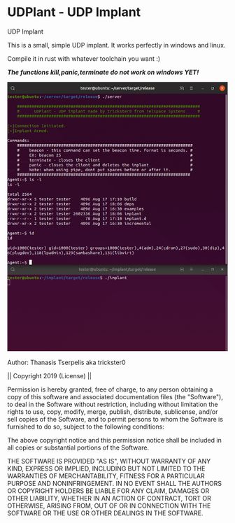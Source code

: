 # UDPlant - UDP Implant
UDP Implant

This is a small, simple UDP implant. It works perfectly in windows and linux.

Compile it in rust with whatever toolchain you want :)

***The functions kill,panic,terminate do not work on windows YET!***

<IMG SRC="https://raw.githubusercontent.com/trickster0/UDPlant/master/Implant.png"/>



Author: Thanasis Tserpelis aka trickster0

|| Copyright 2019 (License) ||

Permission is hereby granted, free of charge, to any person obtaining a copy of this software and associated documentation files (the "Software"), to deal in the Software without restriction, including without limitation the rights to use, copy, modify, merge, publish, distribute, sublicense, and/or sell copies of the Software, and to permit persons to whom the Software is furnished to do so, subject to the following conditions:

The above copyright notice and this permission notice shall be included in all copies or substantial portions of the Software.

THE SOFTWARE IS PROVIDED "AS IS", WITHOUT WARRANTY OF ANY KIND, EXPRESS OR IMPLIED, INCLUDING BUT NOT LIMITED TO THE WARRANTIES OF MERCHANTABILITY, FITNESS FOR A PARTICULAR PURPOSE AND NONINFRINGEMENT. IN NO EVENT SHALL THE AUTHORS OR COPYRIGHT HOLDERS BE LIABLE FOR ANY CLAIM, DAMAGES OR OTHER LIABILITY, WHETHER IN AN ACTION OF CONTRACT, TORT OR OTHERWISE, ARISING FROM, OUT OF OR IN CONNECTION WITH THE SOFTWARE OR THE USE OR OTHER DEALINGS IN THE SOFTWARE.
